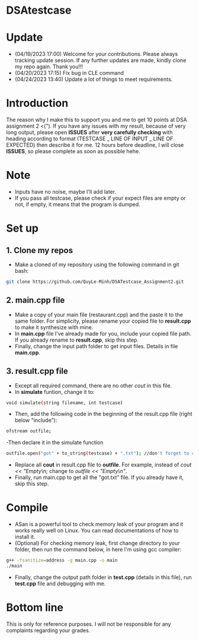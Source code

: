 # DSAtestcase
# Update
- (04/19/2023 17:00) Welcome for your contributions. Please always tracking update session. If any further updates are made, kindly clone my repo again. Thank you!!!
- (04/20/2023 17:15) Fix bug in CLE command
- (04/24/2023 13:40) Update a lot of things to meet requirements.
# Introduction
The reason why I make this to support you and me to get 10 points at DSA assignment 2 <("). If you have any issues with my result, because of very long output, please open **ISSUES** after **very carefully checking** with heading according to format (TESTCASE _ LINE OF INPUT _ LINE OF EXPECTED) then describe it for me. 12 hours before deadline, I will close **ISSUES**, so please complete as soon as possible hehe.
# Note
- Inputs have no noise, maybe I'll add later.
- If you pass all testcase, please check if your expect files are empty or not, if empty, it means that the program is dumped.
# Set up
## 1. Clone my repos
- Make a cloned of my repository using the following command in git bash: 
```sh
git clone https://github.com/QuyLe-Minh/DSATestcase_Assignment2.git
```
## 2. main.cpp file
- Make a copy of your main file (restaurant.cpp) and the paste it to the same folder. For simplicity, please rename your copied file to **result.cpp** to make it synthesize with mine.
- In **main.cpp** file I've already made for you, include your copied file path. If you already rename to **result.cpp**, skip this step.
- Finally, change the input path folder to get input files. Details in file **main.cpp**.
## 3. result.cpp file
- Except all required command, there are no other *cout* in this file.
- In **simulate** funtion, change it to: 
```sh
void simulate(string filename, int testcase)
```
- Then, add the following code in the beginning of the result.cpp file (right below "include"):
 ```sh
ofstream outfile; 
```
-Then declare it in the simulate function
 ```sh
outfile.open("got" + to_string(testcase) + ".txt"); //don't forget to close at the end of the function
```
- Replace all **cout** in result.cpp file to  **outfile**. For example, instead of *cout << "Empty\n;* change to *outfile << "Empty\n"*.
- Finally, run main.cpp to get all the "got.txt" file. If you already have it, skip this step.
# Compile
- ASan is a powerful tool to check memory leak of your program and it works really well on Linux. You can read documentations of how to install it.
- (Optional) For checking memory leak, first change directory to your folder, then run the command below, in here I'm using gcc compiler:
 ```sh
g++ -fsanitize=address -g main.cpp -o main
./main
```
- Finally, change the output path folder in **test.cpp** (details in this file), run **test.cpp** file and debugging with me.

# Bottom line
This is only for reference purposes. I will not be responsible for any complaints regarding your grades.
